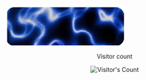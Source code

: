 <img src="https://github.com/NajdAlwarthan/NajdAlwarthan/blob/main/Screenshot%202025-09-20%20141909.png" alt="github banner"/>

<div align="center"> 
  <p>Visitor count</p>
  <img src="https://profile-counter.glitch.me/{NajdAlwarthan}/count.svg" alt="Visitor's Count" />
</div>
